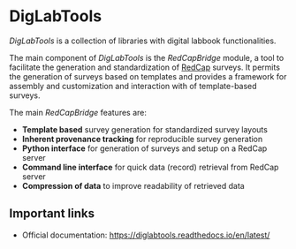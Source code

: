 # DigLabTools

*DigLabTools* is a collection of libraries with digital labbook functionalities.

The main component of *DigLabTools* is the *RedCapBridge* module, a tool to facilitate the generation and standardization of [RedCap](https://projectredcap.org/) surveys. It permits the generation of surveys based on templates and provides a framework for assembly and customization and interaction with of template-based surveys.

The main *RedCapBridge* features are:

- **Template based** survey generation for standardized survey layouts
- **Inherent provenance tracking** for reproducible survey generation
- **Python interface** for generation of surveys and setup on a RedCap server
- **Command line interface** for quick data (record) retrieval from RedCap server
- **Compression of data** to improve readability of retrieved data

Important links
---------------

- Official documentation: https://diglabtools.readthedocs.io/en/latest/